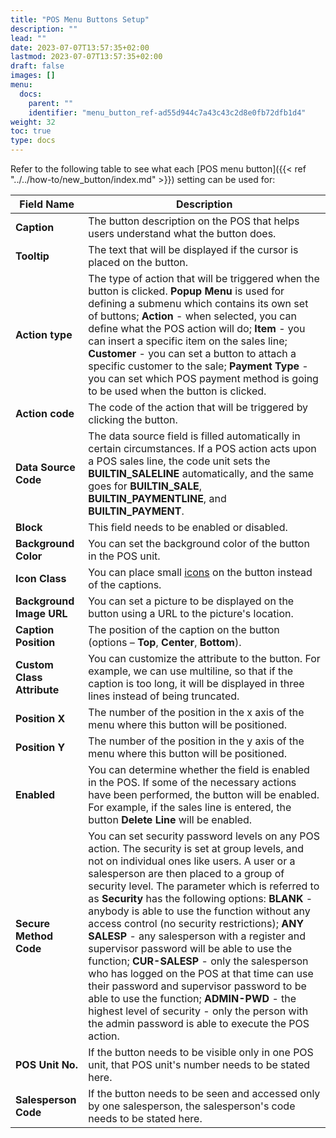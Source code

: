 ```yaml
---
title: "POS Menu Buttons Setup"
description: ""
lead: ""
date: 2023-07-07T13:57:35+02:00
lastmod: 2023-07-07T13:57:35+02:00
draft: false
images: []
menu:
  docs:
    parent: ""
    identifier: "menu_button_ref-ad55d944c7a43c43c2d8e0fb72dfb1d4"
weight: 32
toc: true
type: docs
---
```


Refer to the following table to see what each [POS menu button]({{< ref "../../how-to/new_button/index.md" >}}) setting can be used for:

| Field Name      | Description |
| ----------- | ----------- |
| **Caption** | The button description on the POS that helps users understand what the button does. |
| **Tooltip** | The text that will be displayed if the cursor is placed on the button.
| **Action type** | The type of action that will be triggered when the button is clicked. **Popup Menu** is used for defining a submenu which contains its own set of buttons; **Action** - when selected, you can define what the POS action will do; **Item** - you can insert a specific item on the sales line; **Customer** - you can set a button to attach a specific customer to the sale; **Payment Type** - you can set which POS payment method is going to be used when the button is clicked. |
| **Action code** | The code of the action that will be triggered by clicking the button. |
| **Data Source Code** | The data source field is filled automatically in certain circumstances. If a POS action acts upon a POS sales line, the code unit sets the **BUILTIN_SALELINE** automatically, and the same goes for **BUILTIN_SALE**, **BUILTIN_PAYMENTLINE**, and **BUILTIN_PAYMENT**. |
| **Block** | This field needs to be enabled or disabled. |
| **Background Color** | You can set the background color of the button in the POS unit. |
| **Icon Class** | You can place small [icons](https://fontawesome.com/v6/search?o=r&m=free) on the button instead of the captions. |
| **Background Image URL** | You can set a picture to be displayed on the button using a URL to the picture's location. |
| **Caption Position** | The position of the caption on the button (options – **Top**, **Center**, **Bottom**). |
| **Custom Class Attribute** | You can customize the attribute to the button. For example, we can use multiline, so that if the caption is too long, it will be displayed in three lines instead of being truncated. |
| **Position X** | The number of the position in the x axis of the menu where this button will be positioned. | 
| **Position Y** | The number of the position in the y axis of the menu where this button will be positioned. |
| **Enabled** | You can determine whether the field is enabled in the POS. If some of the necessary actions have been performed, the button will be enabled. For example, if the sales line is entered, the button **Delete Line** will be enabled. |
| **Secure Method Code** | You can set security password levels on any POS action. The security is set at group levels, and not on individual ones like users. A user or a salesperson are then placed to a group of security level. The parameter which is referred to as **Security** has the following options: **BLANK** - anybody is able to use the function without any access control (no security restrictions); **ANY SALESP** - any salesperson with a register and supervisor password will be able to use the function; **CUR-SALESP** - only the salesperson who has logged on the POS at that time can use their password and supervisor password to be able to use the function; **ADMIN-PWD** - the highest level of security - only the person with the admin password is able to execute the POS action. |
| **POS Unit No.** | If the button needs to be visible only in one POS unit, that POS unit's number needs to be stated here. | 
| **Salesperson Code** | If the button needs to be seen and accessed only by one salesperson, the salesperson's code needs to be stated here. |
